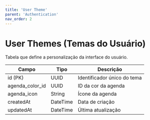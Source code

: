 ```yaml
---
title: 'User Theme'
parent: 'Authentication'
nav_order: 2
---
```


# User Themes (Temas do Usuário)

Tabela que define a personalização da interface do usuário.

| Campo          | Tipo     | Descrição |
|---------------|---------|-----------|
| id (PK)       | UUID    | Identificador único do tema |
| agenda_color_id | UUID  | ID da cor da agenda |
| agenda_icon   | String  | Ícone da agenda |
| createdAt     | DateTime | Data de criação |
| updatedAt     | DateTime | Última atualização |